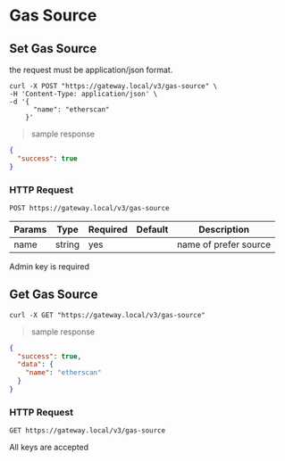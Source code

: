 # Gas Source

## Set Gas Source

the request must be application/json format.

``` shell
curl -X POST "https://gateway.local/v3/gas-source" \
-H 'Content-Type: application/json' \
-d '{
      "name": "etherscan"
    }'
```

> sample response

```json
{
  "success": true
}
```

### HTTP Request

`POST https://gateway.local/v3/gas-source`

Params | Type | Required | Default | Description
------ | ---- | -------- | ------- | -----------
name | string | yes |  | name of prefer source
<aside class="notice">Admin key is required</aside>

## Get Gas Source


```shell
curl -X GET "https://gateway.local/v3/gas-source"
```

> sample response

```json
{
  "success": true,
  "data": {
    "name": "etherscan"
  }
}
```

### HTTP Request

`GET https://gateway.local/v3/gas-source`
<aside class="notice">All keys are accepted</aside>
